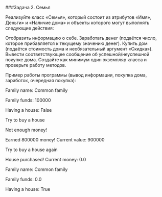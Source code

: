 ###Задача 2. Семья

Реализуйте класс «Семья», который состоит из атрибутов «Имя», Деньги» и «Наличие дома» и объекты которого могут выполнять следующие действия:

Отобразить информацию о себе.
Заработать денег (подаётся число, которое прибавляется к текущему значению денег).
Купить дом (подаётся стоимость дома и необязательный аргумент «Скидка»). Вывести соответствующее сообщение об успешной/неуспешной покупке дома.
Создайте как минимум один экземпляр класса и проверьте работу методов.



Пример работы программы (вывод информации, покупка дома, заработок, очередная покупка):



Family name: Common family

Family funds: 100000

Having a house: False



Try to buy a house

Not enough money!



Earned 800000 money! Current value: 900000

Try to buy a house again

House purchased! Current money: 0.0



Family name: Common family

Family funds: 0.0

Having a house: True